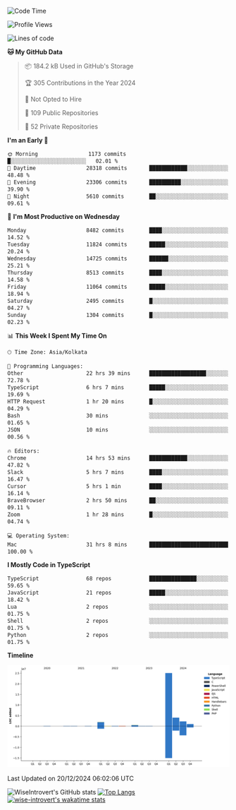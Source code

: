 <!--START_SECTION:waka-->
![Code Time](http://img.shields.io/badge/Code%20Time-1%2C989%20hrs%2025%20mins-blue)

![Profile Views](http://img.shields.io/badge/Profile%20Views-0-blue)

![Lines of code](https://img.shields.io/badge/From%20Hello%20World%20I%27ve%20Written-35.3%20million%20lines%20of%20code-blue)

**🐱 My GitHub Data** 

> 📦 184.2 kB Used in GitHub's Storage 
 > 
> 🏆 305 Contributions in the Year 2024
 > 
> 🚫 Not Opted to Hire
 > 
> 📜 109 Public Repositories 
 > 
> 🔑 52 Private Repositories 
 > 
**I'm an Early 🐤** 

```text
🌞 Morning                1173 commits        █░░░░░░░░░░░░░░░░░░░░░░░░   02.01 % 
🌆 Daytime                28318 commits       ████████████░░░░░░░░░░░░░   48.48 % 
🌃 Evening                23306 commits       ██████████░░░░░░░░░░░░░░░   39.90 % 
🌙 Night                  5610 commits        ██░░░░░░░░░░░░░░░░░░░░░░░   09.61 % 
```
📅 **I'm Most Productive on Wednesday** 

```text
Monday                   8482 commits        ████░░░░░░░░░░░░░░░░░░░░░   14.52 % 
Tuesday                  11824 commits       █████░░░░░░░░░░░░░░░░░░░░   20.24 % 
Wednesday                14725 commits       ██████░░░░░░░░░░░░░░░░░░░   25.21 % 
Thursday                 8513 commits        ████░░░░░░░░░░░░░░░░░░░░░   14.58 % 
Friday                   11064 commits       █████░░░░░░░░░░░░░░░░░░░░   18.94 % 
Saturday                 2495 commits        █░░░░░░░░░░░░░░░░░░░░░░░░   04.27 % 
Sunday                   1304 commits        █░░░░░░░░░░░░░░░░░░░░░░░░   02.23 % 
```


📊 **This Week I Spent My Time On** 

```text
🕑︎ Time Zone: Asia/Kolkata

💬 Programming Languages: 
Other                    22 hrs 39 mins      ██████████████████░░░░░░░   72.78 % 
TypeScript               6 hrs 7 mins        █████░░░░░░░░░░░░░░░░░░░░   19.69 % 
HTTP Request             1 hr 20 mins        █░░░░░░░░░░░░░░░░░░░░░░░░   04.29 % 
Bash                     30 mins             ░░░░░░░░░░░░░░░░░░░░░░░░░   01.65 % 
JSON                     10 mins             ░░░░░░░░░░░░░░░░░░░░░░░░░   00.56 % 

🔥 Editors: 
Chrome                   14 hrs 53 mins      ████████████░░░░░░░░░░░░░   47.82 % 
Slack                    5 hrs 7 mins        ████░░░░░░░░░░░░░░░░░░░░░   16.47 % 
Cursor                   5 hrs 1 min         ████░░░░░░░░░░░░░░░░░░░░░   16.14 % 
BraveBrowser             2 hrs 50 mins       ██░░░░░░░░░░░░░░░░░░░░░░░   09.11 % 
Zoom                     1 hr 28 mins        █░░░░░░░░░░░░░░░░░░░░░░░░   04.74 % 

💻 Operating System: 
Mac                      31 hrs 8 mins       █████████████████████████   100.00 % 
```

**I Mostly Code in TypeScript** 

```text
TypeScript               68 repos            ███████████████░░░░░░░░░░   59.65 % 
JavaScript               21 repos            █████░░░░░░░░░░░░░░░░░░░░   18.42 % 
Lua                      2 repos             ░░░░░░░░░░░░░░░░░░░░░░░░░   01.75 % 
Shell                    2 repos             ░░░░░░░░░░░░░░░░░░░░░░░░░   01.75 % 
Python                   2 repos             ░░░░░░░░░░░░░░░░░░░░░░░░░   01.75 % 
```



**Timeline**

![Lines of Code chart](https://raw.githubusercontent.com/wise-introvert/wise-introvert/master/assets/bar_graph.png)


 Last Updated on 20/12/2024 06:02:06 UTC
<!--END_SECTION:waka-->

![WiseIntrovert's GitHub stats](https://github-readme-stats.vercel.app/api?username=wise-introvert&count_private=true&show_icons=true)
[![Top Langs](https://github-readme-stats.vercel.app/api/top-langs/?username=wise-introvert&langs_count=10)](https://github.com/anuraghazra/github-readme-stats)
[![wise-introvert's wakatime stats](https://github-readme-stats.vercel.app/api/wakatime?username=wiseintrovert)](https://github.com/anuraghazra/github-readme-stats)
